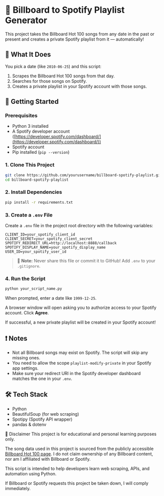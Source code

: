 # 🎵 Billboard to Spotify Playlist Generator

This project takes the Billboard Hot 100 songs from any date in the past or present and creates a private Spotify playlist from it — automatically!

## 🌟 What It Does

You pick a date (like `2010-06-25`) and this script:

1. Scrapes the Billboard Hot 100 songs from that day.
2. Searches for those songs on Spotify.
3. Creates a private playlist in your Spotify account with those songs.

## 🚀 Getting Started

### Prerequisites

* Python 3 installed
* A Spotify developer account ([https://developer.spotify.com/dashboard/](https://developer.spotify.com/dashboard/))
* Spotify account
* Pip installed (`pip --version`)

### 1. Clone This Project

```bash
git clone https://github.com/yourusername/billboard-spotify-playlist.git
cd billboard-spotify-playlist
```

### 2. Install Dependencies

```bash
pip install -r requirements.txt
```

### 3. Create a `.env` File

Create a `.env` file in the project root directory with the following variables:

```
CLIENT_ID=your_spotify_client_id
CLIENT_SECRET=your_spotify_client_secret
SPOTIFY_REDIRECT_URL=http://localhost:8888/callback
SPOTIFY_DISPLAY_NAME=your_spotify_display_name
USER_ID=your_spotify_user_id
```

> 🔐 **Note:** Never share this file or commit it to GitHub! Add `.env` to your `.gitignore`.

### 4. Run the Script

```bash
python your_script_name.py
```

When prompted, enter a date like `1999-12-25`.

A browser window will open asking you to authorize access to your Spotify account. Click **Agree**.

If successful, a new private playlist will be created in your Spotify account!

## ❗ Notes

* Not all Billboard songs may exist on Spotify. The script will skip any missing ones.
* You need to allow the scope `playlist-modify-private` in your Spotify app settings.
* Make sure your redirect URI in the Spotify developer dashboard matches the one in your `.env`.

## 🛠 Tech Stack

* Python
* BeautifulSoup (for web scraping)
* Spotipy (Spotify API wrapper)
* pandas & dotenv


📜 Disclaimer
This project is for educational and personal learning purposes only.

The song data used in this project is sourced from the publicly accessible [Billboard Hot 100 page]("https://www.billboard.com/charts/hot-100/"). I do not claim ownership of any Billboard content, nor am I affiliated with Billboard or Spotify.

This script is intended to help developers learn web scraping, APIs, and automation using Python.

If Billboard or Spotify requests this project be taken down, I will comply immediately.

